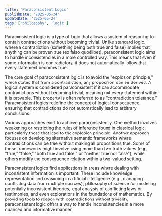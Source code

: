 ```yaml
---
title: 'Paraconsistent Logic'
publishDate: '2025-05-24'
updateDate: '2025-05-24'
tags: ['philosophy', 'logic']
---
```


Paraconsistent logic is a type of logic that allows a system of reasoning to contain contradictions without becoming trivial. Unlike standard logic, where a contradiction (something being both true and false) implies that anything can be proven true (ex falso quodlibet), paraconsistent logic aims to handle inconsistencies in a more controlled way. This means that even if some information is contradictory, it does not automatically follow that every statement becomes true.

The core goal of paraconsistent logic is to avoid the "explosion principle," which states that from a contradiction, any proposition can be derived. A logical system is considered paraconsistent if it can accommodate contradictions without becoming trivial, meaning not every statement within it is provable. This property is often referred to as "contradiction tolerance." Paraconsistent logics redefine the concept of logical consequence, ensuring that contradictions do not automatically lead to arbitrary conclusions.

Various approaches exist to achieve paraconsistency. One method involves weakening or restricting the rules of inference found in classical logic, particularly those that lead to the explosion principle. Another approach focuses on developing alternative semantic frameworks where contradictions can be true without making all propositions true. Some of these frameworks might involve using more than two truth values (e.g., "true," "false," "both true and false," or "neither true nor false"), while others modify the consequence relation within a two-valued setting.

Paraconsistent logics find applications in areas where dealing with inconsistent information is important. These include knowledge representation and reasoning in artificial intelligence (e.g., managing conflicting data from multiple sources), philosophy of science for modeling potentially inconsistent theories, legal analysis of conflicting laws or testimonies, and even explorations in the foundations of mathematics. By providing tools to reason with contradictions without triviality, paraconsistent logic offers a way to handle inconsistencies in a more nuanced and informative manner.
